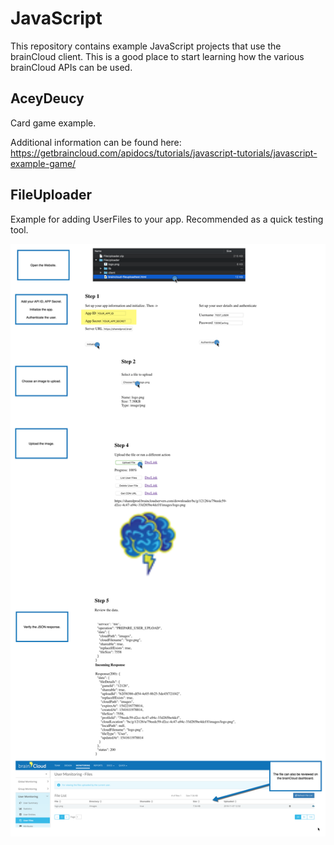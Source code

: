 # JavaScript

This repository contains example JavaScript projects that use the brainCloud client. This is a good place to start learning how the various brainCloud APIs can be used.

## AceyDeucy

Card game example.

Additional information can be found here: https://getbraincloud.com/apidocs/tutorials/javascript-tutorials/javascript-example-game/

## FileUploader

Example for adding UserFiles to your app. Recommended as a quick testing tool.

![File Uploader Steps](/screenshots/FileUploaderSteps.png?raw=true)
